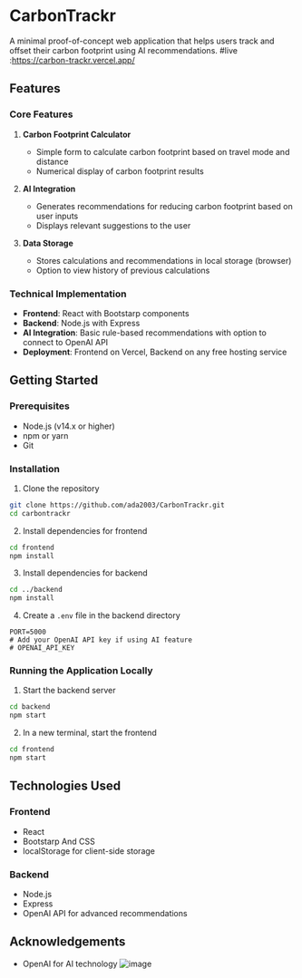 
# CarbonTrackr

A minimal proof-of-concept web application that helps users track and offset their carbon footprint using AI recommendations.
#live :https://carbon-trackr.vercel.app/
## Features
### Core Features

1. **Carbon Footprint Calculator**
   - Simple form to calculate carbon footprint based on travel mode and distance
   - Numerical display of carbon footprint results

2. **AI Integration**
   - Generates recommendations for reducing carbon footprint based on user inputs
   - Displays relevant suggestions to the user

3. **Data Storage**
   - Stores calculations and recommendations in local storage (browser)
   - Option to view history of previous calculations

### Technical Implementation

- **Frontend**: React with Bootstarp components
- **Backend**: Node.js with Express
- **AI Integration**: Basic rule-based recommendations with option to connect to OpenAI API
- **Deployment**: Frontend on Vercel, Backend on any free hosting service

## Getting Started

### Prerequisites

- Node.js (v14.x or higher)
- npm or yarn
- Git

### Installation

1. Clone the repository
```bash
git clone https://github.com/ada2003/CarbonTrackr.git
cd carbontrackr
```

2. Install dependencies for frontend
```bash
cd frontend
npm install
```

3. Install dependencies for backend
```bash
cd ../backend
npm install
```

4. Create a `.env` file in the backend directory
```
PORT=5000
# Add your OpenAI API key if using AI feature
# OPENAI_API_KEY
```

### Running the Application Locally

1. Start the backend server
```bash
cd backend
npm start
```

2. In a new terminal, start the frontend
```bash
cd frontend
npm start
```

## Technologies Used

### Frontend
- React
- Bootstarp And CSS 
- localStorage for client-side storage

### Backend
- Node.js
- Express
- OpenAI API for advanced recommendations

## Acknowledgements

- OpenAI for AI technology
![image](https://github.com/user-attachments/assets/4e43b2f2-0642-4f1d-b215-4868ca40224f)

